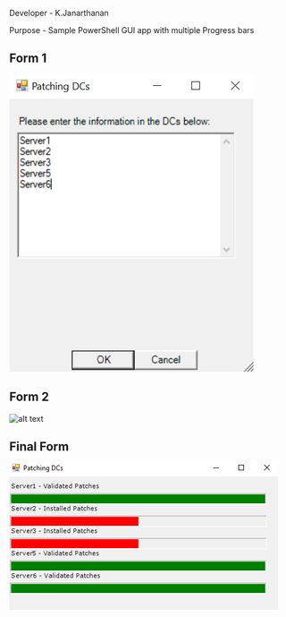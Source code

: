 Developer - K.Janarthanan

Purpose - Sample PowerShell GUI app with multiple Progress bars

Form 1
----------------
![alt text](https://github.com/kujalk/PowerShell_GUI_ProgressBar/blob/main/Images/Form1.PNG)

Form 2
----------------
![alt text](https://github.com/kujalk/PowerShell_GUI_ProgressBar/blob/main/Images/Form12.PNG)

Final Form 
----------------
![alt text](https://github.com/kujalk/PowerShell_GUI_ProgressBar/blob/main/Images/Final3.PNG)
